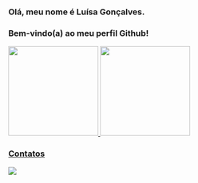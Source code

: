 ### Olá, meu nome é Luísa Gonçalves.

### Bem-vindo(a) ao meu perfil Github!

<div>
  <a href="https://github.com/luisagoncalves">
  <img height="180em" src="https://github-readme-stats.vercel.app/api/top-langs/?username=luisagoncalves&layout=compact&langs_count=7&theme=dracula"/>
  <img height="180em" src="https://github-readme-stats.vercel.app/api?username=luisagoncalves&show_icons=true&theme=dracula&include_all_commits=true&count_private=true"/>
</div>

### Contatos

<div>
  <a href="https://www.linkedin.com/in/luisagoncalvess" target="_blank"><img src="https://img.shields.io/badge/-LinkedIn-%230077B5?style=for-the-badge&logo=linkedin&logoColor=white" target="_blank"></a>   
</div>
